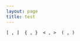 ```yaml
---
layout: page
title: test
---
```


<pre><code class="arendelle">[ , ]  { , }  < , >  ( , )</code></pre>